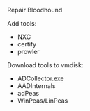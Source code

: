 
Repair Bloodhound


Add tools:
- NXC
- certify
- prowler




Download tools to vmdisk:
- ADCollector.exe
- AADInternals
- adPeas
- WinPeas/LinPeas




